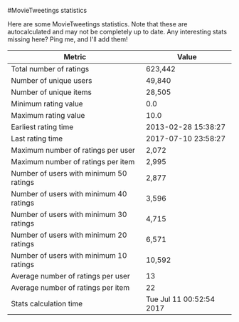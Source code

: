#MovieTweetings statistics

Here are some MovieTweetings statistics. Note that these are autocalculated and may not be completely up to date. Any interesting stats missing here? Ping me, and I'll add them!

Metric | Value
--- | ---
Total number of ratings                 | 623,442
Number of unique users                  | 49,840
Number of unique items                  | 28,505
Minimum rating value                    | 0.0
Maximum rating value                    | 10.0
Earliest rating time                    | 2013-02-28 15:38:27
Last rating time                        | 2017-07-10 23:58:27
Maximum number of ratings per user      | 2,072
Maximum number of ratings per item      | 2,995
Number of users with minimum 50 ratings | 2,877
Number of users with minimum 40 ratings | 3,596
Number of users with minimum 30 ratings | 4,715
Number of users with minimum 20 ratings | 6,571
Number of users with minimum 10 ratings | 10,592
Average number of ratings per user      | 13
Average number of ratings per item      | 22
Stats calculation time                  | Tue Jul 11 00:52:54 2017

